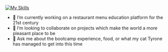 [![My Skills](https://skillicons.dev/icons?i=js,react,html,css,python)](https://skillicons.dev)
- 🔭 I’m currently working on a restaurant menu education platform for the 21st century
- 👯 I’m looking to collaborate on projects which make the world a more pleasant place to be
- 💬 Ask me about the bootcamp experience, food, or what my cat Tyrone has managed to get into this time


